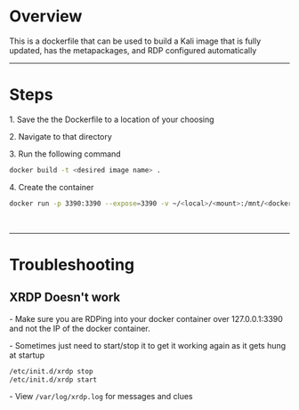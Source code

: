 # Overview
This is a dockerfile that can be used to build a Kali image that is fully updated, has the metapackages, and RDP configured automatically
<br>

-----
# Steps
1\. Save the the Dockerfile to a location of your choosing

2\. Navigate to that directory

3\. Run the following command
```bash
docker build -t <desired image name> .
```

4\. Create the container
```bash
docker run -p 3390:3390 --expose=3390 -v ~/<local>/<mount>:/mnt/<docker folder> --name <desired container name> --security-opt seccomp=unconfined --cap-add=net_admin --device=/dev/net/tun -it <image name from step 3> /bin/bash
```
<br>

-----
# Troubleshooting
## XRDP Doesn't work
\- Make sure you are RDPing into your docker container over 127.0.0.1:3390 and not the IP of the docker container.

\- Sometimes just need to start/stop it to get it working again as it gets hung at startup
```bash
/etc/init.d/xrdp stop
/etc/init.d/xrdp start
```

\- View ``/var/log/xrdp.log`` for messages and clues
